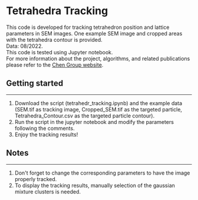 # Tetrahedra Tracking

This code is developed for tracking tetrahedron position and lattice parameters in SEM images. One example SEM image and cropped areas with the tetrahedra contour is provided.  
Data: 08/2022.   
This code is tested using Jupyter notebook.  
For more information about the project, algorithms, and related publications please refer to the [Chen Group website](https://chenlab.matse.illinois.edu/).  

## Getting started
---------------------
1. Download the script (tetrahedr_tracking.ipynb) and the example data (SEM.tif as tracking image, Cropped_SEM.tif as the targeted particle, Tetrahedra_Contour.csv as the targeted particle contour).
2. Run the script in the jupyter notebook and modify the parameters following the comments.
3. Enjoy the tracking results!

## Notes
----------------------
1. Don't forget to change the corresponding parameters to have the image properly tracked.
2. To display the tracking results, manually selection of the gaussian mixture clusters is needed.
